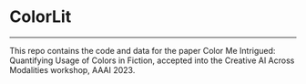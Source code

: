 # ColorLit

---
This repo contains the code and data for the paper Color Me Intrigued: Quantifying Usage of Colors in Fiction, accepted into the Creative AI Across Modalities workshop, AAAI 2023.